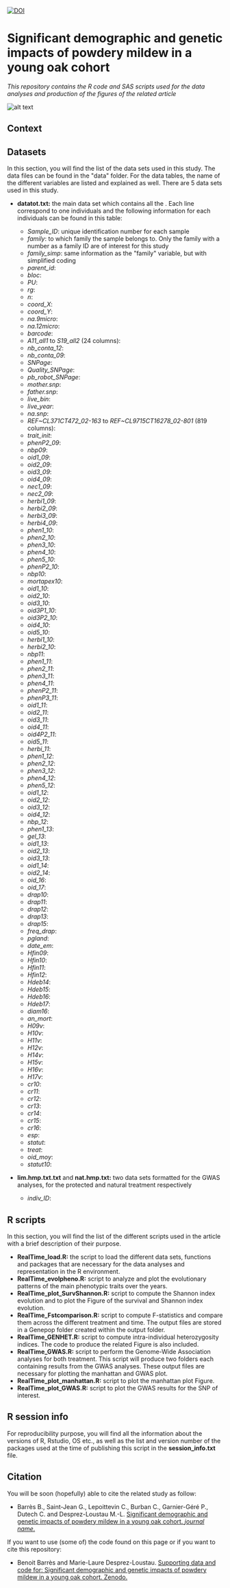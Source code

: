 [![DOI](https://zenodo.org/badge/41293576.svg)](https://zenodo.org/badge/latestdoi/41293576) 
# Significant demographic and genetic impacts of powdery mildew in a young oak cohort 
*This repository contains the R code and SAS scripts used for the data analyses and production of the figures of the related article*

![alt text](https://am3pap005files.storage.live.com/y4mXUw4rIo7I6I-UHrfoPc32YcaZYoOIM_R2-WK8ZLDnMrfurYfJ5FV2WjlTIh_idbaCJMyDFBGPAnA3lwmFOaY_6M5ra2vfzfOiobz1ENwdeA1QbGCTFYXnkZznKUDZXRVNRsXyB7KCZzHJLIFI1B8rqivCd0_12NtVbUs-X7a5FWMEHdFaMUfnwWvsiDjm8JU?width=1584&height=588&cropmode=none)


## Context



## Datasets

In this section, you will find the list of the data sets used in this study. The data files can be found in the "data" folder. For the data tables, the name of the different variables are listed and explained as well. There are 5 data sets used in this study.

- **datatot.txt:** the main data set which contains all the . Each line correspond to one individuals and the following information for each individuals can be found in this table:
    - *Sample_ID*: unique identification number for each sample
    - *family*: to which family the sample belongs to. Only the family with a number as a family ID are of interest for this study
    - *family_simp*: same information as the "family" variable, but with simplified coding
    - *parent_id*: 
    - *bloc*:
    - *PU*:
    - *rg*:
    - *n*:
    - *coord_X*:
    - *coord_Y*:
    - *na.9micro*:
    - *na.12micro*:
    - *barcode*:
    - *A11_all1* to *S19_all2* (24 columns):
    - *nb_conta_12*:
    - *nb_conta_09*:
    - *SNPage*:
    - *Quality_SNPage*:
    - *pb_robot_SNPage*:
    - *mother.snp*:
    - *father.snp*:
    - *live_bin*:
    - *live_year*:
    - *na.snp*:
    - *REF\~CL371CT472_02-163* to *REF\~CL9715CT16278_02-801* (819 columns):
    - *trait_init*:
    - *phenP2_09*:
    - *nbp09*:
    - *oid1_09*:
    - *oid2_09*:
    - *oid3_09*:
    - *oid4_09*:
    - *nec1_09*:
    - *nec2_09*:
    - *herbi1_09*:
    - *herbi2_09*:
    - *herbi3_09*:
    - *herbi4_09*:
    - *phen1_10*:
    - *phen2_10*:
    - *phen3_10*:
    - *phen4_10*:
    - *phen5_10*:
    - *phenP2_10*:
    - *nbp10*:
    - *mortapex10*:
    - *oid1_10*:
    - *oid2_10*:
    - *oid3_10*:
    - *oid3P1_10*:
    - *oid3P2_10*:
    - *oid4_10*:
    - *oid5_10*:
    - *herbi1_10*:
    - *herbi2_10*:
    - *nbp11*:
    - *phen1_11*:
    - *phen2_11*:
    - *phen3_11*:
    - *phen4_11*:
    - *phenP2_11*:
    - *phenP3_11*:
    - *oid1_11*:
    - *oid2_11*:
    - *oid3_11*:
    - *oid4_11*:
    - *oid4P2_11*:
    - *oid5_11*:
    - *herbi_11*:
    - *phen1_12*:
    - *phen2_12*:
    - *phen3_12*:
    - *phen4_12*:
    - *phen5_12*:
    - *oid1_12*:
    - *oid2_12*:
    - *oid3_12*:
    - *oid4_12*:
    - *nbp_12*:
    - *phen1_13*:
    - *gel_13*:
    - *oid1_13*:
    - *oid2_13*:
    - *oid3_13*:
    - *oid1_14*:
    - *oid2_14*:
    - *oid_16*:
    - *oid_17*:
    - *drap10*:
    - *drap11*:
    - *drap12*:
    - *drap13*:
    - *drap15*:
    - *freq_drap*:
    - *pgland*:
    - *date_em*:
    - *Hfin09*:
    - *Hfin10*:
    - *Hfin11*:
    - *Hfin12*:
    - *Hdeb14*:
    - *Hdeb15*:
    - *Hdeb16*:
    - *Hdeb17*:
    - *diam16*:
    - *an_mort*:
    - *H09v*:
    - *H10v*:
    - *H11v*:
    - *H12v*:
    - *H14v*:
    - *H15v*:
    - *H16v*:
    - *H17v*:
    - *cr10*:
    - *cr11*:
    - *cr12*:
    - *cr13*:
    - *cr14*:
    - *cr15*:
    - *cr16*:
    - *esp*:
    - *statut*:
    - *treat*:
    - *oid_moy*:
    - *statut10*:
    
- **lim.hmp.txt.txt** and **nat.hmp.txt:** two data sets formatted for the GWAS analyses, for the protected and natural treatment respectively
    - *indiv_ID*:


## R scripts

In this section, you will find the list of the different scripts used in the article with a brief description of their purpose.

- **RealTime_load.R:** the script to load the different data sets, functions and packages that are necessary for the data analyses and representation in the R environment.
- **RealTime_evolpheno.R:** script to analyze and plot the evolutionary patterns of the main phenotypic traits over the years.
- **RealTime_plot_SurvShannon.R:** script to compute the Shannon index evolution and to plot the Figure of the survival and Shannon index evolution.
- **RealTime_Fstcomparison.R:** script to compute F-statistics and compare them across the different treatment and time. The output files are stored in a Genepop folder created within the output folder.
- **RealTime_GENHET.R:** script to compute intra-individual heterozygosity indices. The code to produce the related Figure is also included.
- **RealTime_GWAS.R:** script to perform the Genome-Wide Association analyses for both treatment. This script will produce two folders each containing results from the GWAS analyses. These output files are necessary for plotting the manhattan and GWAS plot.
- **RealTime_plot_manhattan.R:** script to plot the manhattan plot Figure.
- **RealTime_plot_GWAS.R:** script to plot the GWAS results for the SNP of interest.


## R session info

For reproducibility purpose, you will find all the information about the versions of R, Rstudio, OS etc., as well as the list and version number of the packages used at the time of publishing this script in the **session_info.txt** file.


## Citation

You will be soon (hopefully) able to cite the related study as follow: 
+ Barrès B., Saint-Jean G., Lepoittevin C., Burban C., Garnier-Géré P., Dutech C. and Desprez-Loustau M.-L. [Significant demographic and genetic impacts of powdery mildew in a young oak cohort. *journal name*.](https://)

If you want to use (some of) the code found on this page or if you want to cite this repository: 
+ Benoit Barrès and Marie-Laure Desprez-Loustau. [Supporting data and code for: Significant demographic and genetic impacts of powdery mildew in a young oak cohort. Zenodo.](https://zenodo.org/badge/latestdoi/sss)
